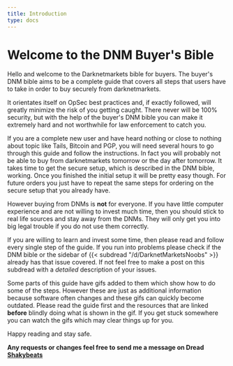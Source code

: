 ```yaml
---
title: Introduction
type: docs
---
```


# Welcome to the DNM Buyer's Bible


Hello and welcome to the Darknetmarkets bible for buyers. The buyer's DNM bible aims to be a complete guide that covers all steps that users have to take in order to buy securely from darknetmarkets.

It orientates itself on OpSec best practices and, if exactly followed, will greatly minimize the risk of you getting caught. There never will be 100% security, but with the help of the buyer's DNM bible you can make it extremely hard and not worthwhile for law enforcement to catch you.

If you are a complete new user and have heard nothing or close to nothing about topic like Tails, Bitcoin and PGP, you will need several hours to go through this guide and follow the instructions. In fact you will probably not be able to buy from darknetmarkets tomorrow or the day after tomorrow. It takes time to get the secure setup, which is described in the DNM bible, working. Once you finished the initial setup it will be pretty easy though. For future orders you just have to repeat the same steps for ordering on the secure setup that you already have.

However buying from DNMs is **not** for everyone. If you have little computer experience and are not willing to invest much time, then you should stick to real life sources and stay away from the DNMs. They will only get you into big legal trouble if you do not use them correctly.

If you are willing to learn and invest some time, then please read and follow every single step of the guide. If you run into problems please check if the DNM bible or the sidebar of {{< subdread "/d/DarknetMarketsNoobs" >}} already has that issue covered. If not feel free to make a post on this subdread with a *detailed* description of your issues.

Some parts of this guide have gifs added to them which show how to do some of the steps. However these are just as additional information because software often changes and these gifs can quickly become outdated. Please read the guide first and the resources that are linked **before** blindly doing what is shown in the gif. If you get stuck somewhere you can watch the gifs which may clear things up for you.

Happy reading and stay safe.

**Any requests or changes feel free to send me a message on Dread [Shakybeats](http://dreadytofatroptsdj6io7l3xptbet6onoyno2yv7jicoxknyazubrad.onion/u/Shakybeats/message)**